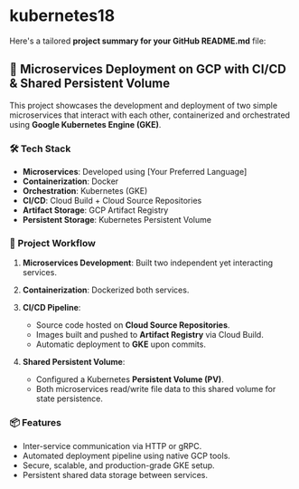 # kubernetes18
Here's a tailored **project summary for your GitHub README.md** file:



## 🚀 Microservices Deployment on GCP with CI/CD & Shared Persistent Volume

This project showcases the development and deployment of two simple microservices that interact with each other, containerized and orchestrated using **Google Kubernetes Engine (GKE)**.

### 🛠️ Tech Stack

* **Microservices**: Developed using \[Your Preferred Language]
* **Containerization**: Docker
* **Orchestration**: Kubernetes (GKE)
* **CI/CD**: Cloud Build + Cloud Source Repositories
* **Artifact Storage**: GCP Artifact Registry
* **Persistent Storage**: Kubernetes Persistent Volume

### 🔄 Project Workflow

1. **Microservices Development**: Built two independent yet interacting services.
2. **Containerization**: Dockerized both services.
3. **CI/CD Pipeline**:

   * Source code hosted on **Cloud Source Repositories**.
   * Images built and pushed to **Artifact Registry** via Cloud Build.
   * Automatic deployment to **GKE** upon commits.
4. **Shared Persistent Volume**:

   * Configured a Kubernetes **Persistent Volume (PV)**.
   * Both microservices read/write file data to this shared volume for state persistence.

### 📦 Features

* Inter-service communication via HTTP or gRPC.
* Automated deployment pipeline using native GCP tools.
* Secure, scalable, and production-grade GKE setup.
* Persistent shared data storage between services.





